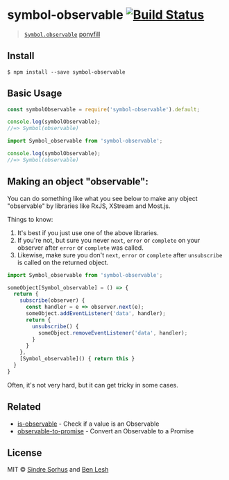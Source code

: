 # symbol-observable [![Build Status](https://travis-ci.org/benlesh/symbol-observable.svg?branch=master)](https://travis-ci.org/benlesh/symbol-observable)

> [`Symbol.observable`](https://github.com/zenparsing/es-observable) [ponyfill](https://ponyfill.com)


## Install

```
$ npm install --save symbol-observable
```


## Basic Usage

```js
const symbolObservable = require('symbol-observable').default;

console.log(symbolObservable);
//=> Symbol(observable)
```

```ts
import Symbol_observable from 'symbol-observable';

console.log(symbolObservable);
//=> Symbol(observable)
```

## Making an object "observable":

You can do something like what you see below to make any object "observable" by libraries like RxJS, XStream and Most.js.

Things to know:

1. It's best if you just use one of the above libraries.
2. If you're not, but sure you never `next`, `error` or `complete` on your observer after `error` or `complete` was called.
3. Likewise, make sure you don't `next`, `error` or `complete` after `unsubscribe` is called on the returned object.

```ts
import Symbol_observable from 'symbol-observable';

someObject[Symbol_observable] = () => {
  return {
    subscribe(observer) {
      const handler = e => observer.next(e);
      someObject.addEventListener('data', handler);
      return {
        unsubscribe() {
          someObject.removeEventListener('data', handler);
        }
      }
    },
    [Symbol_observable]() { return this }
  }
}
```

Often, it's not very hard, but it can get tricky in some cases.

## Related

- [is-observable](https://github.com/sindresorhus/is-observable) - Check if a value is an Observable
- [observable-to-promise](https://github.com/sindresorhus/observable-to-promise) - Convert an Observable to a Promise


## License

MIT © [Sindre Sorhus](https://sindresorhus.com) and [Ben Lesh](https://github.com/benlesh)
